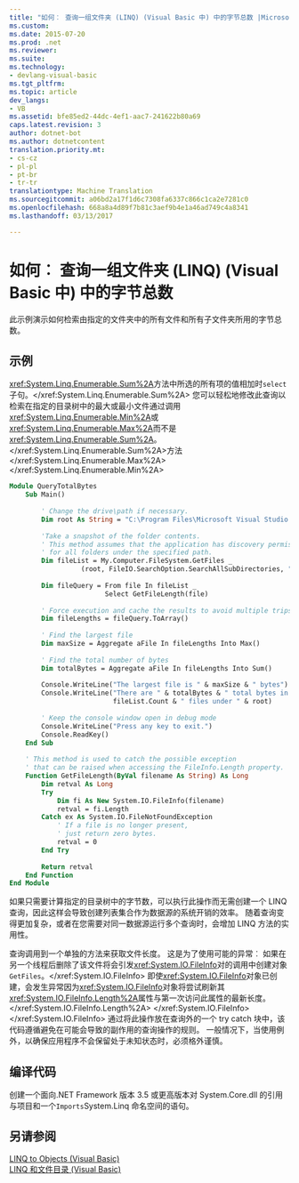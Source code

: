 ```yaml
---
title: "如何︰ 查询一组文件夹 (LINQ) (Visual Basic 中) 中的字节总数 |Microsoft 文档"
ms.custom: 
ms.date: 2015-07-20
ms.prod: .net
ms.reviewer: 
ms.suite: 
ms.technology:
- devlang-visual-basic
ms.tgt_pltfrm: 
ms.topic: article
dev_langs:
- VB
ms.assetid: bfe85ed2-44dc-4ef1-aac7-241622b80a69
caps.latest.revision: 3
author: dotnet-bot
ms.author: dotnetcontent
translation.priority.mt:
- cs-cz
- pl-pl
- pt-br
- tr-tr
translationtype: Machine Translation
ms.sourcegitcommit: a06bd2a17f1d6c7308fa6337c866c1ca2e7281c0
ms.openlocfilehash: 668a8a4d89f7b81c3aef9b4e1a46ad749c4a8341
ms.lasthandoff: 03/13/2017

---
```

# <a name="how-to-query-for-the-total-number-of-bytes-in-a-set-of-folders-linq-visual-basic"></a>如何︰ 查询一组文件夹 (LINQ) (Visual Basic 中) 中的字节总数
此示例演示如何检索由指定的文件夹中的所有文件和所有子文件夹所用的字节总数。  
  
## <a name="example"></a>示例  
 <xref:System.Linq.Enumerable.Sum%2A>方法中所选的所有项的值相加时`select`子句。</xref:System.Linq.Enumerable.Sum%2A> 您可以轻松地修改此查询以检索在指定的目录树中的最大或最小文件通过调用<xref:System.Linq.Enumerable.Min%2A>或<xref:System.Linq.Enumerable.Max%2A>而不是<xref:System.Linq.Enumerable.Sum%2A>。</xref:System.Linq.Enumerable.Sum%2A>方法</xref:System.Linq.Enumerable.Max%2A></xref:System.Linq.Enumerable.Min%2A>  
  
```vb  
Module QueryTotalBytes  
    Sub Main()  
  
        ' Change the drive\path if necessary.  
        Dim root As String = "C:\Program Files\Microsoft Visual Studio 9.0\VB"  
  
        'Take a snapshot of the folder contents.  
        ' This method assumes that the application has discovery permissions  
        ' for all folders under the specified path.  
        Dim fileList = My.Computer.FileSystem.GetFiles _  
                  (root, FileIO.SearchOption.SearchAllSubDirectories, "*.*")  
  
        Dim fileQuery = From file In fileList _  
                        Select GetFileLength(file)  
  
        ' Force execution and cache the results to avoid multiple trips to the file system.  
        Dim fileLengths = fileQuery.ToArray()  
  
        ' Find the largest file  
        Dim maxSize = Aggregate aFile In fileLengths Into Max()  
  
        ' Find the total number of bytes  
        Dim totalBytes = Aggregate aFile In fileLengths Into Sum()  
  
        Console.WriteLine("The largest file is " & maxSize & " bytes")  
        Console.WriteLine("There are " & totalBytes & " total bytes in " & _  
                          fileList.Count & " files under " & root)  
  
        ' Keep the console window open in debug mode  
        Console.WriteLine("Press any key to exit.")  
        Console.ReadKey()  
    End Sub  
  
    ' This method is used to catch the possible exception  
    ' that can be raised when accessing the FileInfo.Length property.  
    Function GetFileLength(ByVal filename As String) As Long  
        Dim retval As Long  
        Try  
            Dim fi As New System.IO.FileInfo(filename)  
            retval = fi.Length  
        Catch ex As System.IO.FileNotFoundException  
            ' If a file is no longer present,  
            ' just return zero bytes.   
            retval = 0  
        End Try  
  
        Return retval  
    End Function  
End Module  
```  
  
 如果只需要计算指定的目录树中的字节数，可以执行此操作而无需创建一个 LINQ 查询，因此这样会导致创建列表集合作为数据源的系统开销的效率。 随着查询变得更加复杂，或者在您需要对同一数据源运行多个查询时，会增加 LINQ 方法的实用性。  
  
 查询调用到一个单独的方法来获取文件长度。 这是为了使用可能的异常︰ 如果在另一个线程后删除了该文件将会引发<xref:System.IO.FileInfo>对的调用中创建对象`GetFiles`。</xref:System.IO.FileInfo> 即使<xref:System.IO.FileInfo>对象已创建，会发生异常因为<xref:System.IO.FileInfo>对象将尝试刷新其<xref:System.IO.FileInfo.Length%2A>属性与第一次访问此属性的最新长度。</xref:System.IO.FileInfo.Length%2A> </xref:System.IO.FileInfo> </xref:System.IO.FileInfo> 通过将此操作放在查询外的一个 try catch 块中，该代码遵循避免在可能会导致的副作用的查询操作的规则。 一般情况下，当使用例外，以确保应用程序不会保留处于未知状态时，必须格外谨慎。  
  
## <a name="compiling-the-code"></a>编译代码  
 创建一个面向.NET Framework 版本 3.5 或更高版本对 System.Core.dll 的引用与项目和一个`Imports`System.Linq 命名空间的语句。  
  
## <a name="see-also"></a>另请参阅  
 [LINQ to Objects (Visual Basic)](../../../../visual-basic/programming-guide/concepts/linq/linq-to-objects.md)   
 [LINQ 和文件目录 (Visual Basic)](../../../../visual-basic/programming-guide/concepts/linq/linq-and-file-directories.md)
